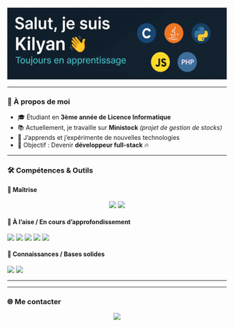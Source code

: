 <!-- Bannière d'accueil -->
<p align="center">
  <!-- <img src="https://readme-typing-svg.demolab.com?font=Fira+Code&pause=1000&color=38B2AC&center=true&width=435&lines=Salut,+je+suis+Kilyan!;Bienvenue+sur+mon+profil+GitHub!" alt="Typing SVG" /> -->
  <img src="https://github.com/donneger-k/donneger-k/raw/main/banniereGithub.png" alt="Bienvenue !" />
</p>

---

### 🚀 À propos de moi
- 🎓 Étudiant en **3ème année de Licence Informatique**
- 📚 Actuellement, je travaille sur **Ministock** *(projet de gestion de stocks)*
- 🌱 J’apprends et j’expérimente de nouvelles technologies
- 🎯 Objectif : Devenir **développeur full-stack** 🔥

---

### 🛠️ Compétences & Outils


#### 💪 Maîtrise
<p align="center">
  <img src="https://img.shields.io/badge/Java-ED8B00?style=for-the-badge&logo=openjdk&logoColor=white" />
  <img src="https://img.shields.io/badge/Python-3670A0?style=for-the-badge&logo=python&logoColor=ffdd54" />
</p>

#### 🧩 À l’aise / En cours d’approfondissement
<p>
  <img src="https://img.shields.io/badge/C-00599C?style=for-the-badge&logo=c&logoColor=white" />
  <img src="https://img.shields.io/badge/HTML5-E34F26?style=for-the-badge&logo=html5&logoColor=white" />
  <img src="https://img.shields.io/badge/CSS3-1572B6?style=for-the-badge&logo=css3&logoColor=white" />
  <img src="https://img.shields.io/badge/JavaScript-F7DF1E?style=for-the-badge&logo=javascript&logoColor=black" />
  <img src="https://img.shields.io/badge/PHP-777BB4?style=for-the-badge&logo=php&logoColor=white" />
</p>

#### 🌱 Connaissances / Bases solides
<p>
  <img src="https://img.shields.io/badge/MySQL-4479A1?style=for-the-badge&logo=mysql&logoColor=white" />
  <img src="https://img.shields.io/badge/Haskell-5e5086?style=for-the-badge&logo=haskell&logoColor=white" />
</p>

---
<!--
### 📌 Projet principal
💡 **Ministock** — *Application de gestion de stocks*  
🚀 Technologies utilisées : Java, Javafx, MySQL, SQLite  
📂 [Voir le projet](https://github.com/donneger-k/ministock)
-->
---

### 🌐 Me contacter
<p align="center">
  <a href="mailto:donneger.kilyan@gmail.com">
    <img src="https://img.shields.io/badge/Gmail-D14836?style=for-the-badge&logo=gmail&logoColor=white" />
  </a>
</p>
